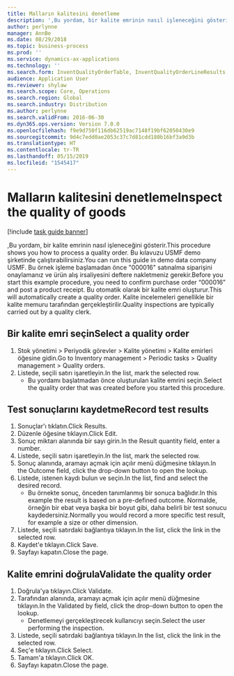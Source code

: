 ```yaml
---
title: Malların kalitesini denetleme
description: ',Bu yordam, bir kalite emrinin nasıl işleneceğini gösterir.'
author: perlynne
manager: AnnBe
ms.date: 08/29/2018
ms.topic: business-process
ms.prod: ''
ms.service: dynamics-ax-applications
ms.technology: ''
ms.search.form: InventQualityOrderTable, InventQualityOrderLineResults, HcmWorkerLookUp
audience: Application User
ms.reviewer: shylaw
ms.search.scope: Core, Operations
ms.search.region: Global
ms.search.industry: Distribution
ms.author: perlynne
ms.search.validFrom: 2016-06-30
ms.dyn365.ops.version: Version 7.0.0
ms.openlocfilehash: f9e9d750f116db62519ac7148f19bf62050430e9
ms.sourcegitcommit: 9d4c7edd0ae2053c37c7d81cdd180b16bf3a9d3b
ms.translationtype: HT
ms.contentlocale: tr-TR
ms.lasthandoff: 05/15/2019
ms.locfileid: "1545417"
---
```

# <a name="inspect-the-quality-of-goods"></a><span data-ttu-id="46749-103">Malların kalitesini denetleme</span><span class="sxs-lookup"><span data-stu-id="46749-103">Inspect the quality of goods</span></span>

[!include [task guide banner](../../includes/task-guide-banner.md)]

<span data-ttu-id="46749-104">,Bu yordam, bir kalite emrinin nasıl işleneceğini gösterir.</span><span class="sxs-lookup"><span data-stu-id="46749-104">This procedure shows you how to process a quality order.</span></span> <span data-ttu-id="46749-105">Bu kılavuzu USMF demo şirketinde çalıştırabilirsiniz.</span><span class="sxs-lookup"><span data-stu-id="46749-105">You can run this guide in demo data company USMF.</span></span> <span data-ttu-id="46749-106">Bu örnek işleme başlamadan önce "000016" satınalma siparişini onaylamanız ve ürün alış irsaliyesini deftere nakletmeniz gerekir.</span><span class="sxs-lookup"><span data-stu-id="46749-106">Before you start this example procedure, you need to confirm purchase order “000016” and post a product receipt.</span></span> <span data-ttu-id="46749-107">Bu otomatik olarak bir kalite emri oluşturur.</span><span class="sxs-lookup"><span data-stu-id="46749-107">This will automatically create a quality order.</span></span> <span data-ttu-id="46749-108">Kalite incelemeleri genellikle bir kalite memuru tarafından gerçekleştirilir.</span><span class="sxs-lookup"><span data-stu-id="46749-108">Quality inspections are typically carried out by a quality clerk.</span></span>


## <a name="select-a-quality-order"></a><span data-ttu-id="46749-109">Bir kalite emri seçin</span><span class="sxs-lookup"><span data-stu-id="46749-109">Select a quality order</span></span>
1. <span data-ttu-id="46749-110">Stok yönetimi > Periyodik görevler > Kalite yönetimi > Kalite emirleri öğesine gidin.</span><span class="sxs-lookup"><span data-stu-id="46749-110">Go to Inventory management > Periodic tasks > Quality management > Quality orders.</span></span>
2. <span data-ttu-id="46749-111">Listede, seçili satırı işaretleyin.</span><span class="sxs-lookup"><span data-stu-id="46749-111">In the list, mark the selected row.</span></span>
    * <span data-ttu-id="46749-112">Bu yordamı başlatmadan önce oluşturulan kalite emrini seçin.</span><span class="sxs-lookup"><span data-stu-id="46749-112">Select the quality order that was created before you started this procedure.</span></span>  

## <a name="record-test-results"></a><span data-ttu-id="46749-113">Test sonuçlarını kaydetme</span><span class="sxs-lookup"><span data-stu-id="46749-113">Record test results</span></span>
1. <span data-ttu-id="46749-114">Sonuçlar'ı tıklatın.</span><span class="sxs-lookup"><span data-stu-id="46749-114">Click Results.</span></span>
2. <span data-ttu-id="46749-115">Düzenle öğesine tıklayın.</span><span class="sxs-lookup"><span data-stu-id="46749-115">Click Edit.</span></span>
3. <span data-ttu-id="46749-116">Sonuç miktarı alanında bir sayı girin.</span><span class="sxs-lookup"><span data-stu-id="46749-116">In the Result quantity field, enter a number.</span></span>
4. <span data-ttu-id="46749-117">Listede, seçili satırı işaretleyin.</span><span class="sxs-lookup"><span data-stu-id="46749-117">In the list, mark the selected row.</span></span>
5. <span data-ttu-id="46749-118">Sonuç alanında, aramayı açmak için açılır menü düğmesine tıklayın.</span><span class="sxs-lookup"><span data-stu-id="46749-118">In the Outcome field, click the drop-down button to open the lookup.</span></span>
6. <span data-ttu-id="46749-119">Listede, istenen kaydı bulun ve seçin.</span><span class="sxs-lookup"><span data-stu-id="46749-119">In the list, find and select the desired record.</span></span>
    * <span data-ttu-id="46749-120">Bu örnekte sonuç, önceden tanımlanmış bir sonuca bağlıdır.</span><span class="sxs-lookup"><span data-stu-id="46749-120">In this example the result is based on a pre-defined outcome.</span></span> <span data-ttu-id="46749-121">Normalde, örneğin bir ebat veya başka bir boyut gibi, daha belirli bir test sonucu kaydedersiniz.</span><span class="sxs-lookup"><span data-stu-id="46749-121">Normally you would record a more specific test result, for example a size or other dimension.</span></span>  
7. <span data-ttu-id="46749-122">Listede, seçili satırdaki bağlantıya tıklayın.</span><span class="sxs-lookup"><span data-stu-id="46749-122">In the list, click the link in the selected row.</span></span>
8. <span data-ttu-id="46749-123">Kaydet'e tıklayın.</span><span class="sxs-lookup"><span data-stu-id="46749-123">Click Save.</span></span>
9. <span data-ttu-id="46749-124">Sayfayı kapatın.</span><span class="sxs-lookup"><span data-stu-id="46749-124">Close the page.</span></span>

## <a name="validate-the-quality-order"></a><span data-ttu-id="46749-125">Kalite emrini doğrula</span><span class="sxs-lookup"><span data-stu-id="46749-125">Validate the quality order</span></span>
1. <span data-ttu-id="46749-126">Doğrula'ya tıklayın.</span><span class="sxs-lookup"><span data-stu-id="46749-126">Click Validate.</span></span>
2. <span data-ttu-id="46749-127">Tarafından alanında, aramayı açmak için açılır menü düğmesine tıklayın.</span><span class="sxs-lookup"><span data-stu-id="46749-127">In the Validated by field, click the drop-down button to open the lookup.</span></span>
    * <span data-ttu-id="46749-128">Denetlemeyi gerçekleştirecek kullanıcıyı seçin.</span><span class="sxs-lookup"><span data-stu-id="46749-128">Select the user performing the inspection.</span></span>  
3. <span data-ttu-id="46749-129">Listede, seçili satırdaki bağlantıya tıklayın.</span><span class="sxs-lookup"><span data-stu-id="46749-129">In the list, click the link in the selected row.</span></span>
4. <span data-ttu-id="46749-130">Seç'e tıklayın.</span><span class="sxs-lookup"><span data-stu-id="46749-130">Click Select.</span></span>
5. <span data-ttu-id="46749-131">Tamam'a tıklayın.</span><span class="sxs-lookup"><span data-stu-id="46749-131">Click OK.</span></span>
6. <span data-ttu-id="46749-132">Sayfayı kapatın.</span><span class="sxs-lookup"><span data-stu-id="46749-132">Close the page.</span></span>

